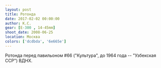 ```yaml
---
layout: post
title: Ротонда
date: 2017-02-02 00:00:00
author: К.С.
gear: [E-300 , 14-45mm]
shoot_date: 2008-06-25
location: Москва
colors: ['dcdbda', '6e665e']
---
```


Ротонда перед павильоном #66 ("Культура", до 1964 года -- "Узбекская ССР") ВДНХ.
